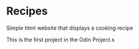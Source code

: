 # Recipes
Simple html website that displays a cooking recipe 

This is the first project in the Odin Project.s
